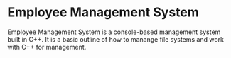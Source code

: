 # Employee Management System
Employee Management System is a console-based management system built in C++. It is a basic outline of how to manange file systems and work with C++ for management.
